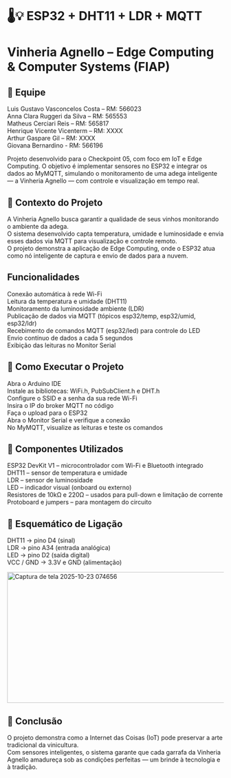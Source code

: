 # 🌡️💡 ESP32 + DHT11 + LDR + MQTT

# Vinheria Agnello – Edge Computing & Computer Systems (FIAP)

## 👥 Equipe

Luis Gustavo Vasconcelos Costa – RM: 566023  
Anna Clara Ruggeri da Silva – RM: 565553   
Matheus Cerciari Reis – RM: 565817   
Henrique Vicente Vicenterm – RM: XXXX  
Arthur Gaspare Gil – RM: XXXX  
Giovana Bernardino - RM: 566196

Projeto desenvolvido para o Checkpoint 05, com foco em IoT e Edge Computing.
O objetivo é implementar sensores no ESP32 e integrar os dados ao MyMQTT, simulando o monitoramento de uma adega inteligente — a Vinheria Agnello — com controle e visualização em tempo real.

## 🧠 Contexto do Projeto

A Vinheria Agnello busca garantir a qualidade de seus vinhos monitorando o ambiente da adega.  
O sistema desenvolvido capta temperatura, umidade e luminosidade e envia esses dados via MQTT para visualização e controle remoto.  
O projeto demonstra a aplicação de Edge Computing, onde o ESP32 atua como nó inteligente de captura e envio de dados para a nuvem.  

## Funcionalidades

 Conexão automática à rede Wi-Fi  
 Leitura da temperatura e umidade (DHT11)  
 Monitoramento da luminosidade ambiente (LDR)  
 Publicação de dados via MQTT (tópicos esp32/temp, esp32/umid, esp32/ldr)  
 Recebimento de comandos MQTT (esp32/led) para controle do LED  
 Envio contínuo de dados a cada 5 segundos  
 Exibição das leituras no Monitor Serial  

## 🚀 Como Executar o Projeto

Abra o Arduino IDE  
Instale as bibliotecas: WiFi.h, PubSubClient.h e DHT.h  
Configure o SSID e a senha da sua rede Wi-Fi  
Insira o IP do broker MQTT no código  
Faça o upload para o ESP32  
Abra o Monitor Serial e verifique a conexão  
No MyMQTT, visualize as leituras e teste os comandos  


## 🧩 Componentes Utilizados

ESP32 DevKit V1 – microcontrolador com Wi-Fi e Bluetooth integrado  
DHT11 – sensor de temperatura e umidade  
LDR – sensor de luminosidade  
LED – indicador visual (onboard ou externo)  
Resistores de 10kΩ e 220Ω – usados para pull-down e limitação de corrente  
Protoboard e jumpers – para montagem do circuito  

## 🔌 Esquemático de Ligação

DHT11 → pino D4 (sinal)  
LDR → pino A34 (entrada analógica)  
LED → pino D2 (saída digital)  
VCC / GND → 3.3V e GND (alimentação)  

<img width="566" height="304" alt="Captura de tela 2025-10-23 074656" src="https://github.com/user-attachments/assets/5745acee-c640-48b8-be8b-0f1dac9de8e1" />


## 🏁 Conclusão

O projeto demonstra como a Internet das Coisas (IoT) pode preservar a arte tradicional da vinicultura.  
Com sensores inteligentes, o sistema garante que cada garrafa da Vinheria Agnello amadureça sob as condições perfeitas — um brinde à tecnologia e à tradição.  
